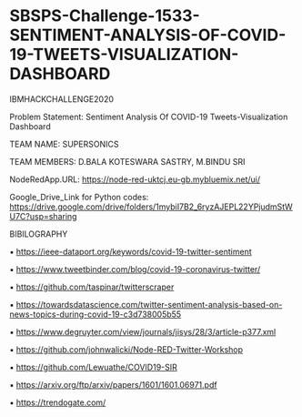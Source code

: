 # SBSPS-Challenge-1533-SENTIMENT-ANALYSIS-OF-COVID-19-TWEETS-VISUALIZATION-DASHBOARD
IBMHACKCHALLENGE2020


 Problem Statement: 
Sentiment Analysis 
Of 
COVID-19 
Tweets-Visualization Dashboard




TEAM NAME:
SUPERSONICS




TEAM MEMBERS:
D.BALA KOTESWARA SASTRY,
M.BINDU SRI

NodeRedApp.URL:
https://node-red-uktcj.eu-gb.mybluemix.net/ui/



Google_Drive_Link for Python codes:
https://drive.google.com/drive/folders/1mybiI7B2_6ryzAJEPL22YPjudmStWU7C?usp=sharing











BIBILOGRAPHY



▪	https://ieee-dataport.org/keywords/covid-19-twitter-sentiment


▪	https://www.tweetbinder.com/blog/covid-19-coronavirus-twitter/  


▪	https://github.com/taspinar/twitterscraper


▪	https://towardsdatascience.com/twitter-sentiment-analysis-based-on-news-topics-during-covid-19-c3d738005b55


▪	https://www.degruyter.com/view/journals/jisys/28/3/article-p377.xml


▪	https://github.com/johnwalicki/Node-RED-Twitter-Workshop


▪	https://github.com/Lewuathe/COVID19-SIR


▪	https://arxiv.org/ftp/arxiv/papers/1601/1601.06971.pdf


▪	https://trendogate.com/









                    

